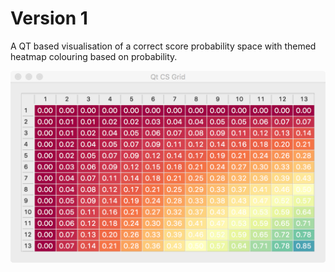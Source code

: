 # Version 1

A QT based visualisation of a correct score probability space
with themed heatmap colouring based on probability.

![](./images/spectral.png)
